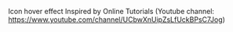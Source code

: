Icon hover effect
Inspired by Online Tutorials (Youtube channel: https://www.youtube.com/channel/UCbwXnUipZsLfUckBPsC7Jog)
